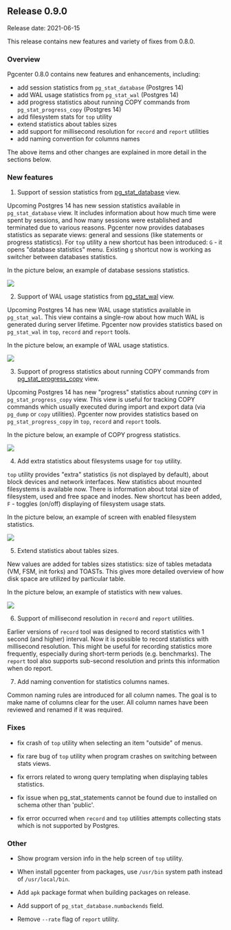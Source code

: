 ## Release 0.9.0

Release date: 2021-06-15

This release contains new features and variety of fixes from 0.8.0.

### Overview

Pgcenter 0.8.0 contains new features and enhancements, including:
- add session statistics from `pg_stat_database` (Postgres 14)
- add WAL usage statistics from `pg_stat_wal` (Postgres 14)
- add progress statistics about running COPY commands from `pg_stat_progress_copy` (Postgres 14)
- add filesystem stats for `top` utility
- extend statistics about tables sizes
- add support for millisecond resolution for `record` and `report` utilities
- add naming convention for columns names

The above items and other changes are explained in more detail in the sections below.

### New features

1. Support of session statistics from [pg_stat_database](https://www.postgresql.org/docs/devel/monitoring-stats.html#MONITORING-PG-STAT-DATABASE-VIEW) view.

Upcoming Postgres 14 has new session statistics available in `pg_stat_database` view. It includes information about how 
much time were spent by sessions, and how many sessions were established and terminated due to various reasons.
Pgcenter now provides databases statistics as separate views: general and sessions (like statements or progress statistics).
For `top` utility a new shortcut has been introduced: `G` - it opens "database statistics" menu. Existing `g` shortcut now is
working as switcher between databases statistics.

In the picture below, an example of database sessions statistics.

![](https://drive.google.com/uc?export=view&id=14dKVMOLSMatotNINCbO8-hVcox-pnWVR)

2. Support of WAL usage statistics from [pg_stat_wal](https://www.postgresql.org/docs/devel/monitoring-stats.html#MONITORING-PG-STAT-WAL-VIEW) view.

Upcoming Postgres 14 has new WAL usage statistics available in `pg_stat_wal`. This view contains a single-row about how much WAL
is generated during server lifetime. Pgcenter now provides statistics based on `pg_stat_wal` in `top`, `record` and `report` tools.

In the picture below, an example of WAL usage statistics.

![](https://drive.google.com/uc?export=view&id=17Yxmq35fh7fmhy5dtYsHG4M7LHief2W-)

3. Support of progress statistics about running COPY commands from [pg_stat_progress_copy](https://www.postgresql.org/docs/devel/progress-reporting.html#COPY-PROGRESS-REPORTING) view.

Upcoming Postgres 14 has new "progress" statistics about running `COPY` in `pg_stat_progress_copy` view. This view is useful for
tracking COPY commands which usually executed during import and export data (via `pg_dump` or `copy` utilities). Pgcenter now
provides statistics based on `pg_stat_progress_copy` in `top`, `record` and `report` tools.

In the picture below, an example of COPY progress statistics.

![](https://drive.google.com/uc?export=view&id=1djbdidLR_0W1g4KSdc8maXkIjw0mbxLT)

4. Add extra statistics about filesystems usage for `top` utility.

`top` utility provides "extra" statistics (is not displayed by default), about block devices and network interfaces. New statistics
about mounted filesystems is available now. There is information about total size of filesystem, used and free space and inodes.
New shortcut has been added, `F` - toggles (on/off) displaying of filesystem usage stats.

In the picture below, an example of screen with enabled filesystem statistics.

![](https://drive.google.com/uc?export=view&id=1ORGBTNklCVidgsozLg6dExHGqalqul-F)

5. Extend statistics about tables sizes.
   
New values are added for tables sizes statistics: size of tables metadata (VM, FSM, init forks) and TOASTs. This gives more
detailed overview of how disk space are utilized by particular table.

In the picture below, an example of statistics with new values.

![](https://drive.google.com/uc?export=view&id=1Nx5Dp4nahOuSqVeSX8ySU7IFyE7PKOVT)

6. Support of millisecond resolution in `record` and `report` utilities.

Earlier versions of `record` tool was designed to record statistics with 1 second (and higher) interval. Now it is possible
to record statistics with millisecond resolution. This might be useful for recording statistics more frequently, especially
during short-term periods (e.g. benchmarks). The `report` tool also supports sub-second resolution and prints this information
when do report.

7. Add naming convention for statistics columns names.

Common naming rules are introduced for all column names. The goal is to make name of columns clear for the user. All column
names have been reviewed and renamed if it was required. 

### Fixes
- fix crash of `top` utility when selecting an item "outside" of menus.

- fix rare bug of `top` utility when program crashes on switching between stats views.

- fix errors related to wrong query templating when displaying tables statistics.

- fix issue when pg_stat_statements cannot be found due to installed on schema other than 'public'.

- fix error occurred when `record` and `top` utilities attempts collecting stats which is not supported by Postgres.

### Other
- Show program version info in the help screen of `top` utility.

- When install pgcenter from packages, use `/usr/bin` system path instead of `/usr/local/bin`.

- Add `apk` package format when building packages on release.

- Add support of `pg_stat_database.numbackends` field.

- Remove `--rate` flag of `report` utility.